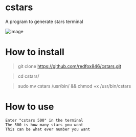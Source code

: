 # cstars
A program to generate stars terminal

![image](https://user-images.githubusercontent.com/86576836/152907509-115b66f1-0f17-4b9d-8244-8e7bde2ec71a.png)

# How to install
>git clone https://github.com/redfox846/cstars.git

>cd cstars/

>sudo mv cstars /usr/bin/ && chmod +x /usr/bin/cstars

# How to use
````
Enter "cstars 500" in the terminal
The 500 is how many stars you want
This can be what ever number you want
````

